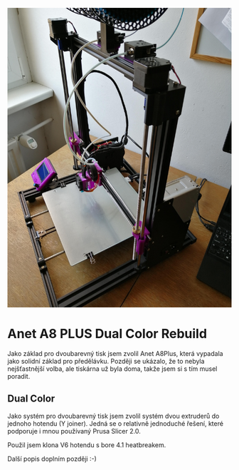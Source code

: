 ![PT Anet A8Plus Dual Color](https://github.com/PavelTajdus/Anet-A8-PLUS-Dual-Color-Rebuild/blob/master/Images/cela.jpg?raw=true)

# Anet A8 PLUS Dual Color Rebuild

Jako základ pro dvoubarevný tisk jsem zvolil Anet A8Plus, která vypadala jako solidní základ pro předělávku. Později se ukázalo, že to nebyla nejšťastnější volba, ale tiskárna už byla doma, takže jsem si s tím musel poradit.

## Dual Color

Jako systém pro dvoubarevný tisk jsem zvolil systém dvou extruderů do jednoho hotendu (Y joiner). Jedná se o relativně jednoduché řešení, které podporuje i mnou používaný Prusa Slicer 2.0.

Použil jsem klona V6 hotendu s bore 4.1 heatbreakem.

Další popis doplním později :-)